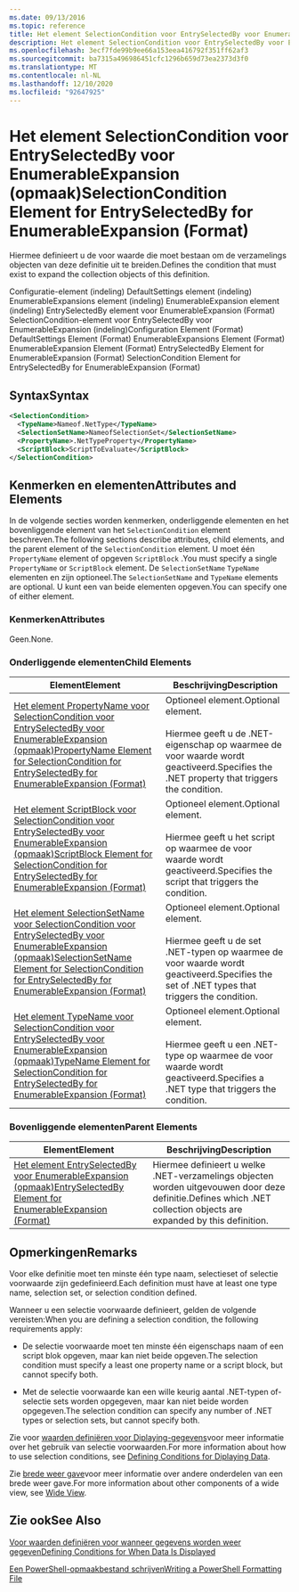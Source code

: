 ```yaml
---
ms.date: 09/13/2016
ms.topic: reference
title: Het element SelectionCondition voor EntrySelectedBy voor EnumerableExpansion (opmaak)
description: Het element SelectionCondition voor EntrySelectedBy voor EnumerableExpansion (opmaak)
ms.openlocfilehash: 3ecf7fde99b9ee66a153eea416792f351ff62af3
ms.sourcegitcommit: ba7315a496986451cfc1296b659d73ea2373d3f0
ms.translationtype: MT
ms.contentlocale: nl-NL
ms.lasthandoff: 12/10/2020
ms.locfileid: "92647925"
---
```

# <a name="selectioncondition-element-for-entryselectedby-for-enumerableexpansion-format"></a><span data-ttu-id="bcb5b-103">Het element SelectionCondition voor EntrySelectedBy voor EnumerableExpansion (opmaak)</span><span class="sxs-lookup"><span data-stu-id="bcb5b-103">SelectionCondition Element for EntrySelectedBy for EnumerableExpansion (Format)</span></span>

<span data-ttu-id="bcb5b-104">Hiermee definieert u de voor waarde die moet bestaan om de verzamelings objecten van deze definitie uit te breiden.</span><span class="sxs-lookup"><span data-stu-id="bcb5b-104">Defines the condition that must exist to expand the collection objects of this definition.</span></span>

<span data-ttu-id="bcb5b-105">Configuratie-element (indeling) DefaultSettings element (indeling) EnumerableExpansions element (indeling) EnumerableExpansion element (indeling) EntrySelectedBy element voor EnumerableExpansion (Format) SelectionCondition-element voor EntrySelectedBy voor EnumerableExpansion (indeling)</span><span class="sxs-lookup"><span data-stu-id="bcb5b-105">Configuration Element (Format) DefaultSettings Element (Format) EnumerableExpansions Element (Format) EnumerableExpansion Element (Format) EntrySelectedBy Element for EnumerableExpansion (Format) SelectionCondition Element for EntrySelectedBy for EnumerableExpansion (Format)</span></span>

## <a name="syntax"></a><span data-ttu-id="bcb5b-106">Syntax</span><span class="sxs-lookup"><span data-stu-id="bcb5b-106">Syntax</span></span>

```xml
<SelectionCondition>
  <TypeName>Nameof.NetType</TypeName>
  <SelectionSetName>NameofSelectionSet</SelectionSetName>
  <PropertyName>.NetTypeProperty</PropertyName>
  <ScriptBlock>ScriptToEvaluate</ScriptBlock>
</SelectionCondition>
```

## <a name="attributes-and-elements"></a><span data-ttu-id="bcb5b-107">Kenmerken en elementen</span><span class="sxs-lookup"><span data-stu-id="bcb5b-107">Attributes and Elements</span></span>

<span data-ttu-id="bcb5b-108">In de volgende secties worden kenmerken, onderliggende elementen en het bovenliggende element van het `SelectionCondition` element beschreven.</span><span class="sxs-lookup"><span data-stu-id="bcb5b-108">The following sections describe attributes, child elements, and the parent element of the `SelectionCondition` element.</span></span> <span data-ttu-id="bcb5b-109">U moet één `PropertyName` element of opgeven `ScriptBlock` .</span><span class="sxs-lookup"><span data-stu-id="bcb5b-109">You must specify a single `PropertyName` or `ScriptBlock` element.</span></span> <span data-ttu-id="bcb5b-110">De `SelectionSetName` `TypeName` elementen en zijn optioneel.</span><span class="sxs-lookup"><span data-stu-id="bcb5b-110">The `SelectionSetName` and `TypeName` elements are optional.</span></span> <span data-ttu-id="bcb5b-111">U kunt een van beide elementen opgeven.</span><span class="sxs-lookup"><span data-stu-id="bcb5b-111">You can specify one of either element.</span></span>

### <a name="attributes"></a><span data-ttu-id="bcb5b-112">Kenmerken</span><span class="sxs-lookup"><span data-stu-id="bcb5b-112">Attributes</span></span>

<span data-ttu-id="bcb5b-113">Geen.</span><span class="sxs-lookup"><span data-stu-id="bcb5b-113">None.</span></span>

### <a name="child-elements"></a><span data-ttu-id="bcb5b-114">Onderliggende elementen</span><span class="sxs-lookup"><span data-stu-id="bcb5b-114">Child Elements</span></span>

|<span data-ttu-id="bcb5b-115">Element</span><span class="sxs-lookup"><span data-stu-id="bcb5b-115">Element</span></span>|<span data-ttu-id="bcb5b-116">Beschrijving</span><span class="sxs-lookup"><span data-stu-id="bcb5b-116">Description</span></span>|
|-------------|-----------------|
|[<span data-ttu-id="bcb5b-117">Het element PropertyName voor SelectionCondition voor EntrySelectedBy voor EnumerableExpansion (opmaak)</span><span class="sxs-lookup"><span data-stu-id="bcb5b-117">PropertyName Element for SelectionCondition for EntrySelectedBy for EnumerableExpansion (Format)</span></span>](./propertyname-element-for-selectioncondition-for-entryselectedby-for-enumerableexpansion-format.md)|<span data-ttu-id="bcb5b-118">Optioneel element.</span><span class="sxs-lookup"><span data-stu-id="bcb5b-118">Optional element.</span></span><br /><br /> <span data-ttu-id="bcb5b-119">Hiermee geeft u de .NET-eigenschap op waarmee de voor waarde wordt geactiveerd.</span><span class="sxs-lookup"><span data-stu-id="bcb5b-119">Specifies the .NET property that triggers the condition.</span></span>|
|[<span data-ttu-id="bcb5b-120">Het element ScriptBlock voor SelectionCondition voor EntrySelectedBy voor EnumerableExpansion (opmaak)</span><span class="sxs-lookup"><span data-stu-id="bcb5b-120">ScriptBlock Element for SelectionCondition for EntrySelectedBy for EnumerableExpansion (Format)</span></span>](./scriptblock-element-for-selectioncondition-for-entryselectedby-for-enumerableexpansion-format.md)|<span data-ttu-id="bcb5b-121">Optioneel element.</span><span class="sxs-lookup"><span data-stu-id="bcb5b-121">Optional element.</span></span><br /><br /> <span data-ttu-id="bcb5b-122">Hiermee geeft u het script op waarmee de voor waarde wordt geactiveerd.</span><span class="sxs-lookup"><span data-stu-id="bcb5b-122">Specifies the script that triggers the condition.</span></span>|
|[<span data-ttu-id="bcb5b-123">Het element SelectionSetName voor SelectionCondition voor EntrySelectedBy voor EnumerableExpansion (opmaak)</span><span class="sxs-lookup"><span data-stu-id="bcb5b-123">SelectionSetName Element for SelectionCondition for EntrySelectedBy for EnumerableExpansion (Format)</span></span>](./selectionsetname-element-for-selectioncondition-for-entryselectedby-for-enumerableexpansion-format.md)|<span data-ttu-id="bcb5b-124">Optioneel element.</span><span class="sxs-lookup"><span data-stu-id="bcb5b-124">Optional element.</span></span><br /><br /> <span data-ttu-id="bcb5b-125">Hiermee geeft u de set .NET-typen op waarmee de voor waarde wordt geactiveerd.</span><span class="sxs-lookup"><span data-stu-id="bcb5b-125">Specifies the set of .NET types that triggers the condition.</span></span>|
|[<span data-ttu-id="bcb5b-126">Het element TypeName voor SelectionCondition voor EntrySelectedBy voor EnumerableExpansion (opmaak)</span><span class="sxs-lookup"><span data-stu-id="bcb5b-126">TypeName Element for SelectionCondition for EntrySelectedBy for EnumerableExpansion (Format)</span></span>](./typename-element-for-selectioncondition-for-entryselectedby-for-enumerableexpansion-format.md)|<span data-ttu-id="bcb5b-127">Optioneel element.</span><span class="sxs-lookup"><span data-stu-id="bcb5b-127">Optional element.</span></span><br /><br /> <span data-ttu-id="bcb5b-128">Hiermee geeft u een .NET-type op waarmee de voor waarde wordt geactiveerd.</span><span class="sxs-lookup"><span data-stu-id="bcb5b-128">Specifies a .NET type that triggers the condition.</span></span>|

### <a name="parent-elements"></a><span data-ttu-id="bcb5b-129">Bovenliggende elementen</span><span class="sxs-lookup"><span data-stu-id="bcb5b-129">Parent Elements</span></span>

|<span data-ttu-id="bcb5b-130">Element</span><span class="sxs-lookup"><span data-stu-id="bcb5b-130">Element</span></span>|<span data-ttu-id="bcb5b-131">Beschrijving</span><span class="sxs-lookup"><span data-stu-id="bcb5b-131">Description</span></span>|
|-------------|-----------------|
|[<span data-ttu-id="bcb5b-132">Het element EntrySelectedBy voor EnumerableExpansion (opmaak)</span><span class="sxs-lookup"><span data-stu-id="bcb5b-132">EntrySelectedBy Element for EnumerableExpansion (Format)</span></span>](./entryselectedby-element-for-enumerableexpansion-format.md)|<span data-ttu-id="bcb5b-133">Hiermee definieert u welke .NET-verzamelings objecten worden uitgevouwen door deze definitie.</span><span class="sxs-lookup"><span data-stu-id="bcb5b-133">Defines which .NET collection objects are expanded by this definition.</span></span>|

## <a name="remarks"></a><span data-ttu-id="bcb5b-134">Opmerkingen</span><span class="sxs-lookup"><span data-stu-id="bcb5b-134">Remarks</span></span>

<span data-ttu-id="bcb5b-135">Voor elke definitie moet ten minste één type naam, selectieset of selectie voorwaarde zijn gedefinieerd.</span><span class="sxs-lookup"><span data-stu-id="bcb5b-135">Each definition must have at least one type name, selection set, or selection condition defined.</span></span>

<span data-ttu-id="bcb5b-136">Wanneer u een selectie voorwaarde definieert, gelden de volgende vereisten:</span><span class="sxs-lookup"><span data-stu-id="bcb5b-136">When you are defining a selection condition, the following requirements apply:</span></span>

- <span data-ttu-id="bcb5b-137">De selectie voorwaarde moet ten minste één eigenschaps naam of een script blok opgeven, maar kan niet beide opgeven.</span><span class="sxs-lookup"><span data-stu-id="bcb5b-137">The selection condition must specify a least one property name or a script block, but cannot specify both.</span></span>

- <span data-ttu-id="bcb5b-138">Met de selectie voorwaarde kan een wille keurig aantal .NET-typen of-selectie sets worden opgegeven, maar kan niet beide worden opgegeven.</span><span class="sxs-lookup"><span data-stu-id="bcb5b-138">The selection condition can specify any number of .NET types or selection sets, but cannot specify both.</span></span>

<span data-ttu-id="bcb5b-139">Zie voor [waarden definiëren voor Diplaying-gegevens](./defining-conditions-for-displaying-data.md)voor meer informatie over het gebruik van selectie voorwaarden.</span><span class="sxs-lookup"><span data-stu-id="bcb5b-139">For more information about how to use selection conditions, see [Defining Conditions for Diplaying Data](./defining-conditions-for-displaying-data.md).</span></span>

<span data-ttu-id="bcb5b-140">Zie [brede weer gave](./creating-a-wide-view.md)voor meer informatie over andere onderdelen van een brede weer gave.</span><span class="sxs-lookup"><span data-stu-id="bcb5b-140">For more information about other components of a wide view, see [Wide View](./creating-a-wide-view.md).</span></span>

## <a name="see-also"></a><span data-ttu-id="bcb5b-141">Zie ook</span><span class="sxs-lookup"><span data-stu-id="bcb5b-141">See Also</span></span>

[<span data-ttu-id="bcb5b-142">Voor waarden definiëren voor wanneer gegevens worden weer gegeven</span><span class="sxs-lookup"><span data-stu-id="bcb5b-142">Defining Conditions for When Data Is Displayed</span></span>](./defining-conditions-for-displaying-data.md)

[<span data-ttu-id="bcb5b-143">Een PowerShell-opmaakbestand schrijven</span><span class="sxs-lookup"><span data-stu-id="bcb5b-143">Writing a PowerShell Formatting File</span></span>](./writing-a-powershell-formatting-file.md)

